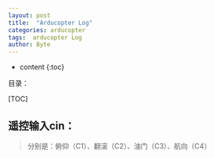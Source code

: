 ```yaml
---
layout: post
title:  "Arducopter Log"
categories: arducopter
tags:  arducopter Log  
author: Byte
---
```


* content
{:toc}

目录：

[TOC]

## 遥控输入cin：

> 分别是：俯仰（C1）、翻滚（C2）、油门（C3）、航向（C4）

